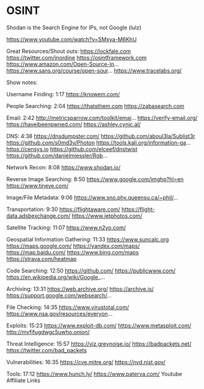 # OSINT
Shodan is the Search Engine for IPs, not Google (lulz)


https://www.youtube.com/watch?v=SMxya-M6KhU

Great Resources/Shout outs:
https://lockfale.com
https://twitter.com/jnordine
https://osintframework.com
https://www.amazon.com/Open-Source-In...
https://www.sans.org/course/open-sour...
https://www.tracelabs.org/

Show notes:

Username Finding: 1:17
https://knowem.com/

People Searching: 2:04
https://thatsthem.com
https://zabasearch.com

Email: 2:42
http://metricsparrow.com/toolkit/emai...
https://verify-email.org/
https://haveibeenpwned.com/
https://ashley.cynic.al/

DNS: 4:38
https://dnsdumpster.com/
https://github.com/aboul3la/Sublist3r
https://github.com/s0md3v/Photon
https://tools.kali.org/information-ga...
https://censys.io
https://github.com/elceef/dnstwist
https://github.com/danielmiessler/Rob...

Network Recon: 8:08
https://www.shodan.io/

Reverse Image Searching: 8:50
https://www.google.com/imghp?hl=en
https://www.tineye.com/

Image/File Metadata: 9:06
https://www.sno.phy.queensu.ca/~phil/...

Transportation: 9:30
https://flightaware.com/
https://flight-data.adsbexchange.com/
https://www.jetphotos.com/

Satellite Tracking: 11:07
https://www.n2yo.com/

Geospatial Information Gathering: 11:33
https://www.suncalc.org
https://maps.google.com/
https://yandex.com/maps/
https://map.baidu.com/
https://www.bing.com/maps
https://strava.com/heatmap

Code Searching: 12:50
https://github.com/
https://publicwww.com/
https://en.wikipedia.org/wiki/Google_...

Archiving: 13:31
https://web.archive.org/
https://archive.is/
https://support.google.com/websearch/...

File Checking: 14:35
https://www.virustotal.com/
https://www.nsa.gov/resources/everyon...

Exploits: 15:23
https://www.exploit-db.com/
https://www.metasploit.com/
http://mvfjfugdwgc5uwho.onion/

Threat Intelligence: 15:57
https://viz.greynoise.io/
https://badpackets.net/
https://twitter.com/bad_packets

Vulnerabilities: 16:35
https://cve.mitre.org/
https://nvd.nist.gov/

Tools: 17:12
https://www.hunch.ly/
https://www.paterva.com/ Youtube Affiliate Links
